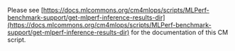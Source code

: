 Please see [https://docs.mlcommons.org/cm4mlops/scripts/MLPerf-benchmark-support/get-mlperf-inference-results-dir](https://docs.mlcommons.org/cm4mlops/scripts/MLPerf-benchmark-support/get-mlperf-inference-results-dir) for the documentation of this CM script.
